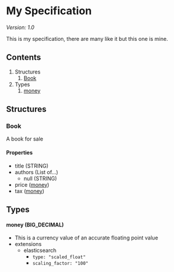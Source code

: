 My Specification
===========================================================
_Version: 1.0_

This is my specification, there are many like it but this one is mine.


Contents
--------

1. Structures
   1. [Book](#Book)
1. Types
   1. [money](#money)


Structures
----------

<a name="Book"></a>
### Book
A book for sale

#### Properties

  * title (STRING)
  * authors (List of...)
    * null (STRING)
  * price ([money](#money))
  * tax ([money](#money))


Types
-----

<a name="money"></a>
#### money (BIG_DECIMAL)
  * This is a currency value of an accurate floating point value
  * extensions
    * elasticsearch
      * ``type: "scaled_float"``
      * ``scaling_factor: "100"``

